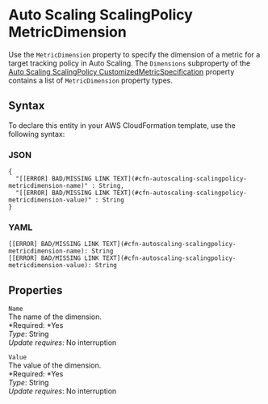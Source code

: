# Auto Scaling ScalingPolicy MetricDimension<a name="aws-properties-autoscaling-scalingpolicy-metricdimension"></a>

Use the `MetricDimension` property to specify the dimension of a metric for a target tracking policy in Auto Scaling\. The `Dimensions` subproperty of the [Auto Scaling ScalingPolicy CustomizedMetricSpecification](aws-properties-autoscaling-scalingpolicy-customizedmetricspecification.md) property contains a list of `MetricDimension` property types\.

## Syntax<a name="aws-properties-autoscaling-scalingpolicy-metricdimension-syntax"></a>

To declare this entity in your AWS CloudFormation template, use the following syntax:

### JSON<a name="aws-properties-autoscaling-scalingpolicy-metricdimension-syntax.json"></a>

```
{
  "[[ERROR] BAD/MISSING LINK TEXT](#cfn-autoscaling-scalingpolicy-metricdimension-name)" : String,
  "[[ERROR] BAD/MISSING LINK TEXT](#cfn-autoscaling-scalingpolicy-metricdimension-value)" : String
}
```

### YAML<a name="aws-properties-autoscaling-scalingpolicy-metricdimension-syntax.yaml"></a>

```
[[ERROR] BAD/MISSING LINK TEXT](#cfn-autoscaling-scalingpolicy-metricdimension-name): String
[[ERROR] BAD/MISSING LINK TEXT](#cfn-autoscaling-scalingpolicy-metricdimension-value): String
```

## Properties<a name="aws-properties-autoscaling-scalingpolicy-metricdimension-properties"></a>

`Name`  
The name of the dimension\.  
*Required: *Yes  
*Type*: String  
*Update requires*: No interruption

`Value`  
The value of the dimension\.  
*Required: *Yes  
*Type*: String  
*Update requires*: No interruption